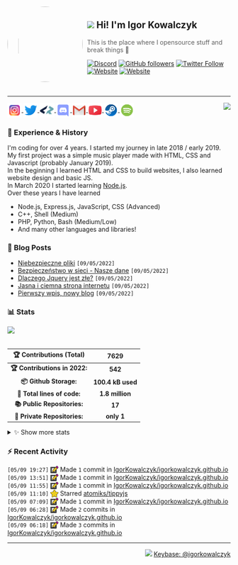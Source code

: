 <!-- ## Hi! I'm Igor Kowalczyk 🖐️ -->

<img width="170" height="170" align="left" style="float: left; margin: 0 10px 0 0; border-radius: 50%;" src="https://media.discordapp.net/attachments/710425657003212810/933327129305821184/circle.png">  

## <img src="https://raw.githubusercontent.com/igorkowalczyk/igorkowalczyk/master/src/images/wave.gif" width="27px"> Hi! I'm Igor Kowalczyk
> This is the place where I opensource stuff and break things :rofl:<br>

[![Discord](https://img.shields.io/discord/666599184844980224?color=333&label=Chat&logo=discord&logoColor=fff&style=flat-square)](https://igorkowalczyk.github.io/r/discord-server)
[![GitHub followers](https://img.shields.io/github/followers/igorkowalczyk?color=333&label=Follow&logo=github&logoColor=fff&style=flat-square)](https://github.com/IgorKowalczyk?tab=followers)
[![Twitter Follow](https://img.shields.io/twitter/follow/majonezexe?color=333&label=Follow&logo=twitter&logoColor=fff&style=flat-square)](https://twitter.com/majonezexe)
[![Website](https://img.shields.io/website?down_color=333&down_message=off&label=Website&logo=firefox&logoColor=fff&style=flat-square&up_color=333&up_message=up&url=https%3A%2F%2Figorkowalczyk.github.io)](https://igorkowalczyk.github.io)
[![Website](https://komarev.com/ghpvc/?username=igorkowalczyk&style=flat-square&color=333333&label=Views)](https://igorkowalczyk.github.io)
<br><br><br>

---

<a href="https://discord.com/users/544164729354977282">
 <img src="https://lanyard.cnrad.dev/api/544164729354977282?hideTimestamp=true&idleMessage=Just%20chillin'%20at%20the%20moment..." align="right" />
</a>

<p align="left">
 <a href="https://www.instagram.com/majonezexe/" target="_blank">
  <img src="https://github.com/igorkowalczyk/igorkowalczyk/blob/master/src/images/readme/instagram.svg" alt="Instagram" width="32" align="center"/>
 </a>
 <a href="https://twitter.com/majonezexe" target="_blank">
  <img src="https://github.com/igorkowalczyk/igorkowalczyk/blob/master/src/images/readme/twitter.svg" alt="Twitter" width="32" align="center"/>
 </a>
 <a href="https://profile.codersrank.io/user/igorkowalczyk/" target="_blank">
  <img src="https://github.com/igorkowalczyk/igorkowalczyk/blob/master/src/images/readme/codersrank.png" alt="Codersrank" width="34" align="center"/>
 </a>
 <a href="https://discord.com/users/544164729354977282" target="_blank">
  <img src="https://github.com/igorkowalczyk/igorkowalczyk/blob/master/src/images/readme/discord.svg" alt="Discord" width="32" align="center"/>
 </a>
 <a href="mailto:majonezexe@protonmail.com" target="_blank">
  <img src="https://github.com/igorkowalczyk/igorkowalczyk/blob/master/src/images/readme/gmail.svg" alt="Email" width="32" align="center"/>
 </a>
 <a href="https://www.youtube.com/c/Majonezexe" target="_blank">
  <img src="https://github.com/igorkowalczyk/igorkowalczyk/blob/master/src/images/readme/youtube.svg" alt="YouTube" width="32" align="center"/>
 </a>
 <a href="https://steamcommunity.com/id/m-exe/" target="_blank">
  <img src="https://github.com/igorkowalczyk/igorkowalczyk/blob/master/src/images/readme/steam.svg" alt="Steam" width="32" align="center"/>
 </a>
 <a href="https://open.spotify.com/user/1w9osz9cvrop0cn3yd09di21x" target="_blank">
  <img src="https://github.com/igorkowalczyk/igorkowalczyk/blob/master/src/images/readme/spotify.svg" alt="Spotify" width="32" align="center"/>
 </a>
 <!--<a href="https://wakatime.com/@Majonezexe" target="_blank">
  <img src="https://github.com/igorkowalczyk/igorkowalczyk/blob/master/src/images/readme/wakatime.svg" alt="Wakatime" width="32" align="center"/>
 </a>-->
</p>

### 💪 Experience & History
I'm coding for over 4 years. I started my journey in late 2018 / early 2019.<br>
My first project was a simple music player made with HTML, CSS and Javascript (probably January 2019).<br>
In the beginning I learned HTML and CSS to build websites, I also learned website design and basic JS.<br>
In March 2020 I started learning [Node.js](https://github.com/IgorKowalczyk?tab=repositories&q=&type=&language=javascript&sort=stargazers).<br>
Over these years I have learned
 * Node.js, Express.js, JavaScript, CSS (Advanced)
 * C++, Shell (Medium)
 * PHP, Python, Bash (Medium/Low)
 * And many other languages and libraries!

### 📕 Blog Posts
<!-- START_SECTION:feed -->
- [Niebezpieczne pliki](https://igorkowalczyk.github.io/blog/internet/2020/07/27/Niebezpieczne-pliki) `[09/05/2022]`
- [Bezpieczeństwo w sieci - Nasze dane](https://igorkowalczyk.github.io/blog/internet/2020/01/22/Bezpiecze%C5%84stwo-w-sieci-nasze-dane) `[09/05/2022]`
- [Dlaczego Jquery jest złe?](https://igorkowalczyk.github.io/blog/internet/programowanie/javascript/2020/01/19/Dlaczego-Jquery-jest-z%C5%82e) `[09/05/2022]`
- [Jasna i ciemna strona internetu](https://igorkowalczyk.github.io/blog/internet/2019/12/28/Jasna-i-ciemna-strona-internetu) `[09/05/2022]`
- [Pierwszy wpis, nowy blog](https://igorkowalczyk.github.io/blog/offtop/2019/12/22/Pierwszy-wpis,-nowy-blog) `[09/05/2022]`
<!-- Posts last updated on Mon May 09 2022 23:36:44 GMT+0000 (Coordinated Universal Time) -->
<!-- END_SECTION:feed -->


   
### 📊 Stats

<a href="https://github.com/igorkowalczyk/igorkowalczyk">
<img src="https://github-readme-stats.vercel.app/api/top-langs/?username=igorkowalczyk&title_color=ffffff&text_color=c9cacc&hide=html&icon_color=2bbc8a&bg_color=161b22&layout=compact&hide_border=true"/>
</a>
<br><br>

<!--START_SECTION:waka-->
 | 🏆 Contributions (Total) | 7629 |
|:-:|:-:|
| **🏆 Contributions in 2022:** | **542**|
| **📦 Github Storage:** | **100.4 kB used**|
| **📝 Total lines of code:** | **1.8 million**|
| **📚 Public Repositories:** | **17** |
| **🔑 Private Repositories:** | **only 1** |
<details><summary>✨ Show more stats</summary>

#### 🌞 I work most during day 

```text
🌞 Morning    139 commits    ███░░░░░░░░░░░░░░░░░░░░░░   14.32% 
🌆 Daytime    384 commits    ██████████░░░░░░░░░░░░░░░   39.55% 
🌃 Evening    445 commits    ███████████░░░░░░░░░░░░░░   45.83% 
🌙 Night      3 commits      ░░░░░░░░░░░░░░░░░░░░░░░░░   0.31%
```
#### 📅 I'm most productive on Monday 

```text
Monday       256 commits    ██████░░░░░░░░░░░░░░░░░░░   26.36% 
Tuesday      187 commits    ████░░░░░░░░░░░░░░░░░░░░░   19.26% 
Wednesday    142 commits    ███░░░░░░░░░░░░░░░░░░░░░░   14.62% 
Thursday     102 commits    ██░░░░░░░░░░░░░░░░░░░░░░░   10.5% 
Friday       89 commits     ██░░░░░░░░░░░░░░░░░░░░░░░   9.17% 
Saturday     111 commits    ██░░░░░░░░░░░░░░░░░░░░░░░   11.43% 
Sunday       84 commits     ██░░░░░░░░░░░░░░░░░░░░░░░   8.65%
```


#### 📊 Weekly work stats 

```text
💬 Programming Languages: 
JavaScript               28 hrs 33 mins      ██████████████████░░░░░░░   72.91% 
JSON                     5 hrs 47 mins       ███░░░░░░░░░░░░░░░░░░░░░░   14.79% 
CSS                      2 hrs 53 mins       █░░░░░░░░░░░░░░░░░░░░░░░░   7.38% 
Markdown                 35 mins             ░░░░░░░░░░░░░░░░░░░░░░░░░   1.49% 
Other                    31 mins             ░░░░░░░░░░░░░░░░░░░░░░░░░   1.34%

💻 Operating System: 
Linux                    39 hrs 9 mins       █████████████████████████   100.0%
```

</details>

<!-- Wakatime stats generated at 2022-05-09 23:37:33.682297 -->
<!--END_SECTION:waka-->

### :zap: Recent Activity
<!--START_SECTION:activity-->
`[05/09 19:27]` <a href="https://github.com/igorkowalczyk" title="📝"><img alt="📝" src="https://github.com/igorkowalczyk/igorkowalczyk/raw/master/src/images/icons/commit.png" align="top" height="18"></a> Made `1` commit in [IgorKowalczyk/igorkowalczyk.github.io](https://github.com/IgorKowalczyk/igorkowalczyk.github.io)<br>`[05/09 13:51]` <a href="https://github.com/igorkowalczyk" title="📝"><img alt="📝" src="https://github.com/igorkowalczyk/igorkowalczyk/raw/master/src/images/icons/commit.png" align="top" height="18"></a> Made `1` commit in [IgorKowalczyk/igorkowalczyk.github.io](https://github.com/IgorKowalczyk/igorkowalczyk.github.io)<br>`[05/09 11:55]` <a href="https://github.com/igorkowalczyk" title="📝"><img alt="📝" src="https://github.com/igorkowalczyk/igorkowalczyk/raw/master/src/images/icons/commit.png" align="top" height="18"></a> Made `1` commit in [IgorKowalczyk/igorkowalczyk.github.io](https://github.com/IgorKowalczyk/igorkowalczyk.github.io)<br>`[05/09 11:10]` <a href="https://github.com/igorkowalczyk" title="⭐"><img alt="⭐" src="https://github.com/igorkowalczyk/igorkowalczyk/raw/master/src/images/icons/star.png" align="top" height="18"></a> Starred [atomiks/tippyjs](https://github.com/atomiks/tippyjs)<br>`[05/09 07:09]` <a href="https://github.com/igorkowalczyk" title="📝"><img alt="📝" src="https://github.com/igorkowalczyk/igorkowalczyk/raw/master/src/images/icons/commit.png" align="top" height="18"></a> Made `1` commit in [IgorKowalczyk/igorkowalczyk.github.io](https://github.com/IgorKowalczyk/igorkowalczyk.github.io)<br>`[05/09 06:28]` <a href="https://github.com/igorkowalczyk" title="📝"><img alt="📝" src="https://github.com/igorkowalczyk/igorkowalczyk/raw/master/src/images/icons/commit.png" align="top" height="18"></a> Made `2` commits in [IgorKowalczyk/igorkowalczyk.github.io](https://github.com/IgorKowalczyk/igorkowalczyk.github.io)<br>`[05/09 06:18]` <a href="https://github.com/igorkowalczyk" title="📝"><img alt="📝" src="https://github.com/igorkowalczyk/igorkowalczyk/raw/master/src/images/icons/commit.png" align="top" height="18"></a> Made `3` commits in [IgorKowalczyk/igorkowalczyk.github.io](https://github.com/IgorKowalczyk/igorkowalczyk.github.io)
<!--END_SECTION:activity-->



---

<p align="right"><img src="https://keybase.io/images/icons/icon-keybase-logo-48@2x.png" width="18px"> <a href="https://keybase.io/igorkowalczyk">Keybase: @igorkowalczyk</a></p>
